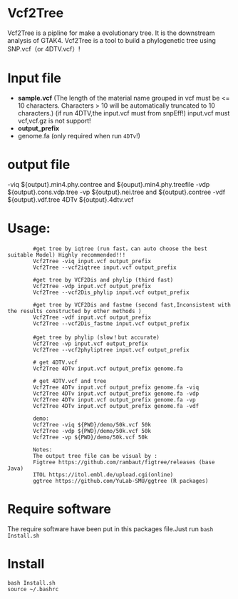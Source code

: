 # Vcf2Tree 
Vcf2Tree is a pipline for make a evolutionary tree. It is the downstream analysis of GTAK4. 
Vcf2Tree is a tool to build a phylogenetic tree using SNP.vcf（or 4DTV.vcf）!

# Input file
- **sample.vcf** (The length of the material name grouped in vcf must be <= 10 characters. Characters > 10 will be automatically truncated to 10 characters.)
(if run 4DTV,the input.vcf must from snpEff!)
input.vcf must vcf,vcf.gz is not support!
- **output_prefix**  
- genome.fa (only required when run `4DTv`!)
# output file
-viq ${output}.min4.phy.contree and ${ouput}.min4.phy.treefile
-vdp ${output}.cons.vdp.tree
-vp ${output}.nei.tree and ${output}.contree
-vdf ${output}.vdf.tree
4DTv ${output}.4dtv.vcf

# Usage:
```
		#get tree by iqtree (run fast，can auto choose the best suitable Model) Highly recommended!!!
		Vcf2Tree -viq input.vcf output_prefix
		Vcf2Tree --vcf2iqtree input.vcf output_prefix
		
		#get tree by VCF2Dis and phylip (third fast)
		Vcf2Tree -vdp input.vcf output_prefix
		Vcf2Tree --vcf2Dis_phylip input.vcf output_prefix
		
		#get tree by VCF2Dis and fastme (second fast,Inconsistent with the results constructed by other methods )
		Vcf2Tree -vdf input.vcf output_prefix
		Vcf2Tree --vcf2Dis_fastme input.vcf output_prefix
		
		#get tree by phylip (slow！but accurate)
		Vcf2Tree -vp input.vcf output_prefix
		Vcf2Tree --vcf2phyliptree input.vcf output_prefix
		
		# get 4DTV.vcf
		Vcf2Tree 4DTv input.vcf output_prefix genome.fa
		
		# get 4DTV.vcf and tree 
		Vcf2Tree 4DTv input.vcf output_prefix genome.fa -viq
		Vcf2Tree 4DTv input.vcf output_prefix genome.fa -vdp
		Vcf2Tree 4DTv input.vcf output_prefix genome.fa -vp
		Vcf2Tree 4DTv input.vcf output_prefix genome.fa -vdf
		
		demo:
		Vcf2Tree -viq ${PWD}/demo/50k.vcf 50k
		Vcf2Tree -vdp ${PWD}/demo/50k.vcf 50k
		Vcf2Tree -vp ${PWD}/demo/50k.vcf 50k
		
		Notes:
		The output tree file can be visual by :
		Figtree https://github.com/rambaut/figtree/releases (base Java)
		ITOL https://itol.embl.de/upload.cgi(online)
		ggtree https://github.com/YuLab-SMU/ggtree (R packages)
```
# Require software
The require software have been put in this packages file.Just run `bash Install.sh`
# Install
```
bash Install.sh
source ~/.bashrc
```


